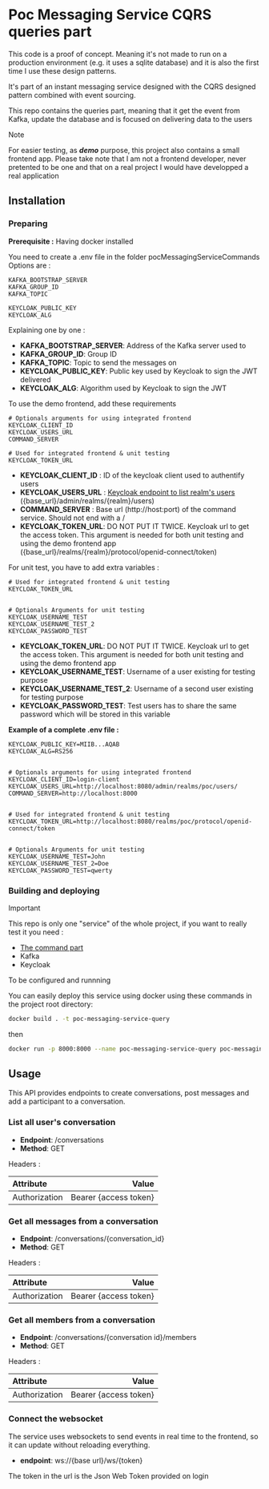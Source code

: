 # Poc Messaging Service CQRS queries part
This code is a proof of concept. 
Meaning it's not made to run on a production environment (e.g. it uses a sqlite database) 
and it is also the first time I use these design patterns.

It's part of an instant messaging service designed with the CQRS designed pattern combined with event sourcing.

This repo contains the queries part, meaning that it get the event from Kafka, update the database and is focused on 
delivering data to the users

> [!NOTE]
> For easier testing, as ***demo*** purpose, this project also contains a small frontend app. 
> Please take note that I am not a frontend developer, never pretented to be one and that on a real project I would have developped a real application


## Installation
### Preparing
**Prerequisite :** Having docker installed

You need to create a .env file in the folder pocMessagingServiceCommands
Options are :
```
KAFKA_BOOTSTRAP_SERVER
KAFKA_GROUP_ID
KAFKA_TOPIC

KEYCLOAK_PUBLIC_KEY
KEYCLOAK_ALG
```
Explaining one by one :
- **KAFKA_BOOTSTRAP_SERVER**: Address of the Kafka server used to 
- **KAFKA_GROUP_ID**: Group ID 
- **KAFKA_TOPIC**: Topic to send the messages on
- **KEYCLOAK_PUBLIC_KEY**: Public key used by Keycloak to sign the JWT delivered
- **KEYCLOAK_ALG**: Algorithm used by Keycloak to sign the JWT

To use the demo frontend, add these requirements
```
# Optionals arguments for using integrated frontend
KEYCLOAK_CLIENT_ID
KEYCLOAK_USERS_URL
COMMAND_SERVER

# Used for integrated frontend & unit testing
KEYCLOAK_TOKEN_URL
```
- **KEYCLOAK_CLIENT_ID** : ID of the keycloak client used to authentify users
- **KEYCLOAK_USERS_URL** : [Keycloak endpoint to list realm's users](https://www.keycloak.org/docs-api/22.0.1/rest-api/#_users) ({base_url}/admin/realms/{realm}/users)
- **COMMAND_SERVER** : Base url (http://host:port) of the command service. Should not end with a /
- **KEYCLOAK_TOKEN_URL**: DO NOT PUT IT TWICE. Keycloak url to get the access token. 
This argument is needed for both unit testing and using the demo frontend app ({base_url}/realms/{realm}/protocol/openid-connect/token)

For unit test, you have to add extra variables :
```
# Used for integrated frontend & unit testing
KEYCLOAK_TOKEN_URL


# Optionals Arguments for unit testing
KEYCLOAK_USERNAME_TEST
KEYCLOAK_USERNAME_TEST_2
KEYCLOAK_PASSWORD_TEST
```
- **KEYCLOAK_TOKEN_URL**: DO NOT PUT IT TWICE. Keycloak url to get the access token. This argument is needed for both unit testing and using the demo frontend app
- **KEYCLOAK_USERNAME_TEST**: Username of a user existing for testing purpose
- **KEYCLOAK_USERNAME_TEST_2**: Username of a second user existing for testing purpose
- **KEYCLOAK_PASSWORD_TEST**: Test users has to share the same password which will be stored in this variable



**Example of a complete .env file :**
```
KEYCLOAK_PUBLIC_KEY=MIIB...AQAB
KEYCLOAK_ALG=RS256


# Optionals arguments for using integrated frontend
KEYCLOAK_CLIENT_ID=login-client
KEYCLOAK_USERS_URL=http://localhost:8080/admin/realms/poc/users/
COMMAND_SERVER=http://localhost:8000


# Used for integrated frontend & unit testing
KEYCLOAK_TOKEN_URL=http://localhost:8080/realms/poc/protocol/openid-connect/token


# Optionals Arguments for unit testing
KEYCLOAK_USERNAME_TEST=John
KEYCLOAK_USERNAME_TEST_2=Doe
KEYCLOAK_PASSWORD_TEST=qwerty
```


### Building and deploying

> [!IMPORTANT]
> This repo is only one "service" of the whole project, if you want to really test it you need :
> - [The command part](https://github.com/BastienLBCH/poc-messaging-service-commands) 
> - Kafka
> - Keycloak
> 
> To be configured and runnning

You can easily deploy this service using docker using these commands in the project root directory:
```bash
docker build . -t poc-messaging-service-query
```
then
```bash 
docker run -p 8000:8000 --name poc-messaging-service-query poc-messaging-service-query 
```


## Usage
This API provides endpoints to create conversations, post messages and add a participant to a conversation.


### List all user's conversation
- **Endpoint**: /conversations
- **Method**: GET

Headers :

| Attribute       |                  Value |
|:----------------|-----------------------:|
| Authorization   |  Bearer {access token} |



### Get all messages from a conversation
- **Endpoint**: /conversations/{conversation_id}
- **Method**: GET

Headers :

| Attribute       |                  Value |
|:----------------|-----------------------:|
| Authorization   |  Bearer {access token} |




### Get all members from a conversation
- **Endpoint**: /conversations/{conversation id}/members
- **Method**: GET

Headers :

| Attribute       |                  Value |
|:----------------|-----------------------:|
| Authorization   |  Bearer {access token} |


### Connect the websocket
The service uses websockets to send events in real time to the frontend, so it can update without reloading everything.

- **endpoint**: ws://{base url}/ws/{token}

The token in the url is the Json Web Token provided on login






